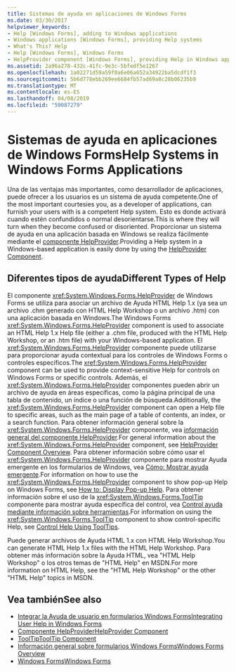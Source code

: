 ```yaml
---
title: Sistemas de ayuda en aplicaciones de Windows Forms
ms.date: 03/30/2017
helpviewer_keywords:
- Help [Windows Forms], adding to Windows applications
- Windows applications [Windows Forms], providing Help systems
- What's This? Help
- Help [Windows Forms], Windows Forms
- HelpProvider component [Windows Forms], providing Help in Windows applications
ms.assetid: 2a96a278-432c-41fc-9e3c-5bfedf5e1267
ms.openlocfilehash: 1a02271d59a59f0a6e06a652a34922ba5dcdf1f3
ms.sourcegitcommit: 5b6d778ebb269ee6684fb57ad69a8c28b06235b9
ms.translationtype: MT
ms.contentlocale: es-ES
ms.lasthandoff: 04/08/2019
ms.locfileid: "59087279"
---
```

# <a name="help-systems-in-windows-forms-applications"></a><span data-ttu-id="a547b-102">Sistemas de ayuda en aplicaciones de Windows Forms</span><span class="sxs-lookup"><span data-stu-id="a547b-102">Help Systems in Windows Forms Applications</span></span>
<span data-ttu-id="a547b-103">Una de las ventajas más importantes, como desarrollador de aplicaciones, puede ofrecer a los usuarios es un sistema de ayuda competente.</span><span class="sxs-lookup"><span data-stu-id="a547b-103">One of the most important courtesies you, as a developer of applications, can furnish your users with is a competent Help system.</span></span> <span data-ttu-id="a547b-104">Esto es donde activará cuando estén confundidos o normal desorientarse.</span><span class="sxs-lookup"><span data-stu-id="a547b-104">This is where they will turn when they become confused or disoriented.</span></span> <span data-ttu-id="a547b-105">Proporcionar un sistema de ayuda en una aplicación basada en Windows se realiza fácilmente mediante el [componente HelpProvider](../controls/helpprovider-component-windows-forms.md).</span><span class="sxs-lookup"><span data-stu-id="a547b-105">Providing a Help system in a Windows-based application is easily done by using the [HelpProvider Component](../controls/helpprovider-component-windows-forms.md).</span></span>  
  
## <a name="different-types-of-help"></a><span data-ttu-id="a547b-106">Diferentes tipos de ayuda</span><span class="sxs-lookup"><span data-stu-id="a547b-106">Different Types of Help</span></span>  
 <span data-ttu-id="a547b-107">El componente <xref:System.Windows.Forms.HelpProvider> de Windows Forms se utiliza para asociar un archivo de Ayuda HTML Help 1.x (ya sea un archivo .chm generado con HTML Help Workshop o un archivo .htm) con una aplicación basada en Windows.</span><span class="sxs-lookup"><span data-stu-id="a547b-107">The Windows Forms <xref:System.Windows.Forms.HelpProvider> component is used to associate an HTML Help 1.x Help file (either a .chm file, produced with the HTML Help Workshop, or an .htm file) with your Windows-based application.</span></span> <span data-ttu-id="a547b-108">El <xref:System.Windows.Forms.HelpProvider> componente puede utilizarse para proporcionar ayuda contextual para los controles de Windows Forms o controles específicos.</span><span class="sxs-lookup"><span data-stu-id="a547b-108">The <xref:System.Windows.Forms.HelpProvider> component can be used to provide context-sensitive Help for controls on Windows Forms or specific controls.</span></span> <span data-ttu-id="a547b-109">Además, el <xref:System.Windows.Forms.HelpProvider> componentes pueden abrir un archivo de ayuda en áreas específicas, como la página principal de una tabla de contenido, un índice o una función de búsqueda.</span><span class="sxs-lookup"><span data-stu-id="a547b-109">Additionally, the <xref:System.Windows.Forms.HelpProvider> component can open a Help file to specific areas, such as the main page of a table of contents, an index, or a search function.</span></span> <span data-ttu-id="a547b-110">Para obtener información general sobre la <xref:System.Windows.Forms.HelpProvider> componente, vea [información general del componente HelpProvider](../controls/helpprovider-component-overview-windows-forms.md).</span><span class="sxs-lookup"><span data-stu-id="a547b-110">For general information about the <xref:System.Windows.Forms.HelpProvider> component, see [HelpProvider Component Overview](../controls/helpprovider-component-overview-windows-forms.md).</span></span> <span data-ttu-id="a547b-111">Para obtener información sobre cómo usar el <xref:System.Windows.Forms.HelpProvider> componente para mostrar Ayuda emergente en los formularios de Windows, vea [Cómo: Mostrar ayuda emergente](how-to-display-pop-up-help.md).</span><span class="sxs-lookup"><span data-stu-id="a547b-111">For information on how to use the <xref:System.Windows.Forms.HelpProvider> component to show pop-up Help on Windows Forms, see [How to: Display Pop-up Help](how-to-display-pop-up-help.md).</span></span> <span data-ttu-id="a547b-112">Para obtener información sobre el uso de la <xref:System.Windows.Forms.ToolTip> componente para mostrar ayuda específica del control, vea [Control ayuda mediante información sobre herramientas](control-help-using-tooltips.md).</span><span class="sxs-lookup"><span data-stu-id="a547b-112">For information on using the <xref:System.Windows.Forms.ToolTip> component to show control-specific Help, see [Control Help Using ToolTips](control-help-using-tooltips.md).</span></span>  
  
 <span data-ttu-id="a547b-113">Puede generar archivos de Ayuda HTML 1.x con HTML Help Workshop.</span><span class="sxs-lookup"><span data-stu-id="a547b-113">You can generate HTML Help 1.x files with the HTML Help Workshop.</span></span> <span data-ttu-id="a547b-114">Para obtener más información sobre la Ayuda HTML, vea "HTML Help Workshop" o los otros temas de "HTML Help" en MSDN.</span><span class="sxs-lookup"><span data-stu-id="a547b-114">For more information on HTML Help, see the "HTML Help Workshop" or the other "HTML Help" topics in MSDN.</span></span>  
  
## <a name="see-also"></a><span data-ttu-id="a547b-115">Vea también</span><span class="sxs-lookup"><span data-stu-id="a547b-115">See also</span></span>

- [<span data-ttu-id="a547b-116">Integrar la Ayuda de usuario en formularios Windows Forms</span><span class="sxs-lookup"><span data-stu-id="a547b-116">Integrating User Help in Windows Forms</span></span>](integrating-user-help-in-windows-forms.md)
- [<span data-ttu-id="a547b-117">Componente HelpProvider</span><span class="sxs-lookup"><span data-stu-id="a547b-117">HelpProvider Component</span></span>](../controls/helpprovider-component-windows-forms.md)
- [<span data-ttu-id="a547b-118">ToolTip</span><span class="sxs-lookup"><span data-stu-id="a547b-118">ToolTip Component</span></span>](../controls/tooltip-component-windows-forms.md)
- [<span data-ttu-id="a547b-119">Información general sobre formularios Windows Forms</span><span class="sxs-lookup"><span data-stu-id="a547b-119">Windows Forms Overview</span></span>](../windows-forms-overview.md)
- [<span data-ttu-id="a547b-120">Windows Forms</span><span class="sxs-lookup"><span data-stu-id="a547b-120">Windows Forms</span></span>](../index.md)
